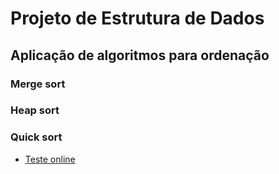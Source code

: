 # Projeto de Estrutura de Dados

## Aplicação de algoritmos para ordenação

### Merge sort
### Heap sort
### Quick sort

* [Teste online](https://replit.com/@AlexSandro35/sortingestruturadedados#main.py)
